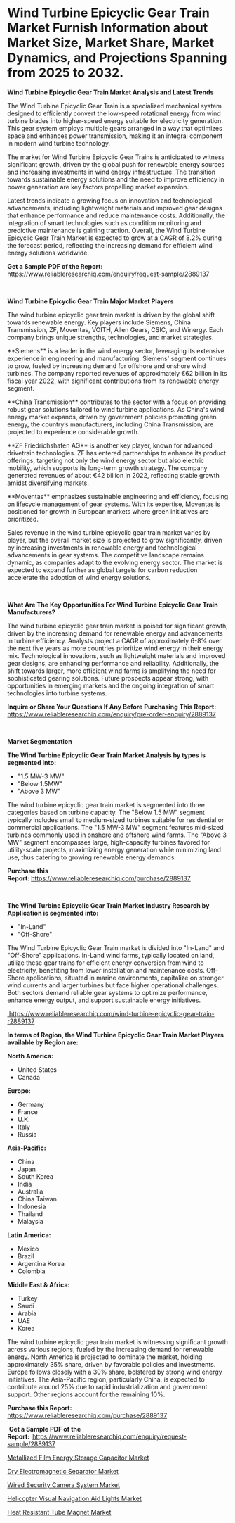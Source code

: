 <p><h1>Wind Turbine Epicyclic Gear Train Market Furnish Information about Market Size, Market Share, Market Dynamics, and Projections Spanning from 2025 to 2032.</h1></p><p><strong>Wind Turbine Epicyclic Gear Train Market Analysis and Latest Trends</strong></p>
<p><p>The Wind Turbine Epicyclic Gear Train is a specialized mechanical system designed to efficiently convert the low-speed rotational energy from wind turbine blades into higher-speed energy suitable for electricity generation. This gear system employs multiple gears arranged in a way that optimizes space and enhances power transmission, making it an integral component in modern wind turbine technology.</p><p>The market for Wind Turbine Epicyclic Gear Trains is anticipated to witness significant growth, driven by the global push for renewable energy sources and increasing investments in wind energy infrastructure. The transition towards sustainable energy solutions and the need to improve efficiency in power generation are key factors propelling market expansion. </p><p>Latest trends indicate a growing focus on innovation and technological advancements, including lightweight materials and improved gear designs that enhance performance and reduce maintenance costs. Additionally, the integration of smart technologies such as condition monitoring and predictive maintenance is gaining traction. Overall, the Wind Turbine Epicyclic Gear Train Market is expected to grow at a CAGR of 8.2% during the forecast period, reflecting the increasing demand for efficient wind energy solutions worldwide.</p></p>
<p><strong>Get a Sample PDF of the Report:&nbsp;</strong> <a href="https://www.reliableresearchiq.com/enquiry/request-sample/2889137?utm_campaign=1159&utm_medium=2&utm_source=Github&utm_content=ia&utm_term=14032025&utm_id=wind-turbine-epicyclic-gear-train">https://www.reliableresearchiq.com/enquiry/request-sample/2889137</a></p>
<p>&nbsp;</p>
<p><strong>Wind Turbine Epicyclic Gear Train Major Market Players</strong></p>
<p><p>The wind turbine epicyclic gear train market is driven by the global shift towards renewable energy. Key players include Siemens, China Transmission, ZF, Moventas, VOITH, Allen Gears, CSIC, and Winergy. Each company brings unique strengths, technologies, and market strategies.</p><p>**Siemens** is a leader in the wind energy sector, leveraging its extensive experience in engineering and manufacturing. Siemens' segment continues to grow, fueled by increasing demand for offshore and onshore wind turbines. The company reported revenues of approximately €62 billion in its fiscal year 2022, with significant contributions from its renewable energy segment.</p><p>**China Transmission** contributes to the sector with a focus on providing robust gear solutions tailored to wind turbine applications. As China's wind energy market expands, driven by government policies promoting green energy, the country’s manufacturers, including China Transmission, are projected to experience considerable growth.</p><p>**ZF Friedrichshafen AG** is another key player, known for advanced drivetrain technologies. ZF has entered partnerships to enhance its product offerings, targeting not only the wind energy sector but also electric mobility, which supports its long-term growth strategy. The company generated revenues of about €42 billion in 2022, reflecting stable growth amidst diversifying markets.</p><p>**Moventas** emphasizes sustainable engineering and efficiency, focusing on lifecycle management of gear systems. With its expertise, Moventas is positioned for growth in European markets where green initiatives are prioritized.</p><p>Sales revenue in the wind turbine epicyclic gear train market varies by player, but the overall market size is projected to grow significantly, driven by increasing investments in renewable energy and technological advancements in gear systems. The competitive landscape remains dynamic, as companies adapt to the evolving energy sector. The market is expected to expand further as global targets for carbon reduction accelerate the adoption of wind energy solutions.</p></p>
<p>&nbsp;</p>
<p><strong>What Are The Key Opportunities For Wind Turbine Epicyclic Gear Train Manufacturers?</strong></p>
<p><p>The wind turbine epicyclic gear train market is poised for significant growth, driven by the increasing demand for renewable energy and advancements in turbine efficiency. Analysts project a CAGR of approximately 6-8% over the next five years as more countries prioritize wind energy in their energy mix. Technological innovations, such as lightweight materials and improved gear designs, are enhancing performance and reliability. Additionally, the shift towards larger, more efficient wind farms is amplifying the need for sophisticated gearing solutions. Future prospects appear strong, with opportunities in emerging markets and the ongoing integration of smart technologies into turbine systems.</p></p>
<p><strong>Inquire or Share Your Questions If Any Before Purchasing This Report:</strong> <a href="https://www.reliableresearchiq.com/enquiry/pre-order-enquiry/2889137?utm_campaign=1159&utm_medium=2&utm_source=Github&utm_content=ia&utm_term=14032025&utm_id=wind-turbine-epicyclic-gear-train">https://www.reliableresearchiq.com/enquiry/pre-order-enquiry/2889137</a></p>
<p>&nbsp;</p>
<p><strong>Market Segmentation</strong></p>
<p><strong>The Wind Turbine Epicyclic Gear Train Market Analysis by types is segmented into:</strong></p>
<p><ul><li>"1.5 MW-3 MW"</li><li>"Below 1.5MW"</li><li>"Above 3 MW"</li></ul></p>
<p><p>The wind turbine epicyclic gear train market is segmented into three categories based on turbine capacity. The "Below 1.5 MW" segment typically includes small to medium-sized turbines suitable for residential or commercial applications. The "1.5 MW-3 MW" segment features mid-sized turbines commonly used in onshore and offshore wind farms. The "Above 3 MW" segment encompasses large, high-capacity turbines favored for utility-scale projects, maximizing energy generation while minimizing land use, thus catering to growing renewable energy demands.</p></p>
<p><strong>Purchase this Report:&nbsp;</strong><a href="https://www.reliableresearchiq.com/purchase/2889137?utm_campaign=1159&utm_medium=2&utm_source=Github&utm_content=ia&utm_term=14032025&utm_id=wind-turbine-epicyclic-gear-train">https://www.reliableresearchiq.com/purchase/2889137</a></p>
<p>&nbsp;</p>
<p><strong>The Wind Turbine Epicyclic Gear Train Market Industry Research by Application is segmented into:</strong></p>
<p><ul><li>"In-Land"</li><li>"Off-Shore"</li></ul></p>
<p><p>The Wind Turbine Epicyclic Gear Train market is divided into "In-Land" and "Off-Shore" applications. In-Land wind farms, typically located on land, utilize these gear trains for efficient energy conversion from wind to electricity, benefiting from lower installation and maintenance costs. Off-Shore applications, situated in marine environments, capitalize on stronger wind currents and larger turbines but face higher operational challenges. Both sectors demand reliable gear systems to optimize performance, enhance energy output, and support sustainable energy initiatives.</p></p>
<p><a href="https://www.reliableresearchiq.com/wind-turbine-epicyclic-gear-train-r2889137?utm_campaign=1159&utm_medium=2&utm_source=Github&utm_content=ia&utm_term=14032025&utm_id=wind-turbine-epicyclic-gear-train">&nbsp;https://www.reliableresearchiq.com/wind-turbine-epicyclic-gear-train-r2889137</a></p>
<p><strong>In terms of Region, the Wind Turbine Epicyclic Gear Train Market Players available by Region are:</strong></p>
<p>
    <p> <strong> North America: </strong>
        <ul>
            <li>United States</li>
            <li>Canada</li>
        </ul>
        </p> 
    <p> <strong> Europe: </strong>
        <ul>
            <li>Germany</li>
            <li>France</li>
            <li>U.K.</li>
            <li>Italy</li>
            <li>Russia</li>
        </ul>
        </p> 
    <p> <strong> Asia-Pacific: </strong>
        <ul>
            <li>China</li>
            <li>Japan</li>
            <li>South Korea</li>
            <li>India</li>
            <li>Australia</li>
            <li>China Taiwan</li>
            <li>Indonesia</li>
            <li>Thailand</li>
            <li>Malaysia</li>
        </ul>
        </p> 
    <p> <strong> Latin America: </strong>
        <ul>
            <li>Mexico</li>
            <li>Brazil</li>
            <li>Argentina Korea</li>
            <li>Colombia</li>
        </ul>
        </p> 
    <p> <strong> Middle East & Africa: </strong>
        <ul>
            <li>Turkey</li>
            <li>Saudi</li>
            <li>Arabia</li>
            <li>UAE</li>
            <li>Korea</li>
        </ul>
    </p>
    </p>
<p><p>The wind turbine epicyclic gear train market is witnessing significant growth across various regions, fueled by the increasing demand for renewable energy. North America is projected to dominate the market, holding approximately 35% share, driven by favorable policies and investments. Europe follows closely with a 30% share, bolstered by strong wind energy initiatives. The Asia-Pacific region, particularly China, is expected to contribute around 25% due to rapid industrialization and government support. Other regions account for the remaining 10%.</p></p>
<p><strong>Purchase this Report: </strong><a href="https://www.reliableresearchiq.com/purchase/2889137?utm_campaign=1159&utm_medium=2&utm_source=Github&utm_content=ia&utm_term=14032025&utm_id=wind-turbine-epicyclic-gear-train">https://www.reliableresearchiq.com/purchase/2889137</a></p>
<p>&nbsp;<strong>Get a Sample PDF of the Report:&nbsp;&nbsp;</strong><a href="https://www.reliableresearchiq.com/enquiry/request-sample/2889137?utm_campaign=1159&utm_medium=2&utm_source=Github&utm_content=ia&utm_term=14032025&utm_id=wind-turbine-epicyclic-gear-train">https://www.reliableresearchiq.com/enquiry/request-sample/2889137</a></p>
<p><strong></strong></p>
<p><p><a href="https://github.com/meenafadilkh/Market-Research-Report-List-1/blob/main/metallized-film-energy-storage-capacitor-market.md?utm_campaign=1159&utm_medium=2&utm_source=Github&utm_content=ia&utm_term=14032025&utm_id=wind-turbine-epicyclic-gear-train">Metallized Film Energy Storage Capacitor Market</a></p><p><a href="https://github.com/gaiusmelyna/Market-Research-Report-List-1/blob/main/dry-electromagnetic-separator-market.md?utm_campaign=1159&utm_medium=2&utm_source=Github&utm_content=ia&utm_term=14032025&utm_id=wind-turbine-epicyclic-gear-train">Dry Electromagnetic Separator Market</a></p><p><a href="https://github.com/lickoalyanep/Market-Research-Report-List-1/blob/main/wired-security-camera-system-market.md?utm_campaign=1159&utm_medium=2&utm_source=Github&utm_content=ia&utm_term=14032025&utm_id=wind-turbine-epicyclic-gear-train">Wired Security Camera System Market</a></p><p><a href="https://github.com/pupunhez/Market-Research-Report-List-1/blob/main/helicopter-visual-navigation-aid-lights-market.md?utm_campaign=1159&utm_medium=2&utm_source=Github&utm_content=ia&utm_term=14032025&utm_id=wind-turbine-epicyclic-gear-train">Helicopter Visual Navigation Aid Lights Market</a></p><p><a href="https://github.com/roceljiabur/Market-Research-Report-List-1/blob/main/heat-resistant-tube-magnet-market.md?utm_campaign=1159&utm_medium=2&utm_source=Github&utm_content=ia&utm_term=14032025&utm_id=wind-turbine-epicyclic-gear-train">Heat Resistant Tube Magnet Market</a></p></p>